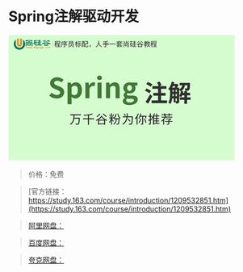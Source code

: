 # Spring注解驱动开发

![img](../../../assets/study163/free/42e555d4b16747a68369e9d0a93e0d3b.jpg)

> 价格：免费

> [官方链接：https://study.163.com/course/introduction/1209532851.htm](https://study.163.com/course/introduction/1209532851.htm)

> [阿里网盘：]()

> [百度网盘：]()

> [夸克网盘：]()
